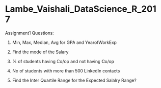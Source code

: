 # Lambe_Vaishali_DataScience_R_2017
Assignment1 Questions:

1) Min, Max, Median, Avg for GPA and YearofWorkExp

2) Find the mode of the Salary

3) % of students having Co/op and not having Co/op

4) No of students with more than 500 LinkedIn contacts

5) Find the Inter Quartile Range for the Expected Salalry Range?
